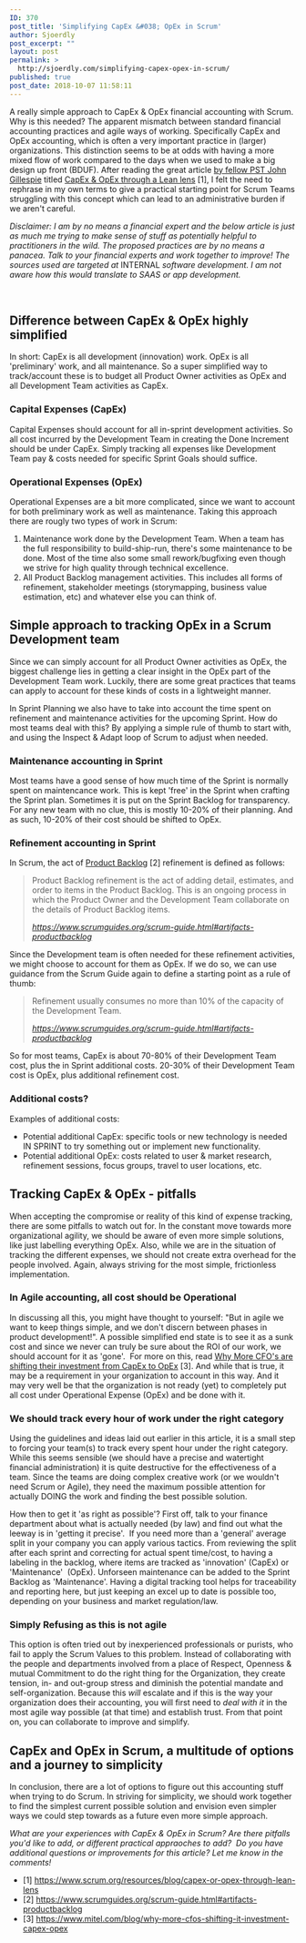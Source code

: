 ```yaml
---
ID: 370
post_title: 'Simplifying CapEx &#038; OpEx in Scrum'
author: Sjoerdly
post_excerpt: ""
layout: post
permalink: >
  http://sjoerdly.com/simplifying-capex-opex-in-scrum/
published: true
post_date: 2018-10-07 11:58:11
---
```

<!-- wp:paragraph -->
<p>A really simple approach to CapEx &amp; OpEx financial accounting with Scrum. Why is this needed? The apparent mismatch between standard financial accounting practices and agile ways of working. Specifically CapEx and OpEx accounting, which is often a very important practice in (larger) organizations. This distinction seems to be at odds with having a more mixed flow of work compared to the days when we used to make a big design up front (BDUF). After reading the great article <a href="https://www.scrum.org/john-gillespie">by fellow PST John Gillespie</a> titled <a href="https://www.scrum.org/resources/blog/capex-or-opex-through-lean-lens?utm_source=sjoerdly.com">CapEx &amp; OpEx through a Lean lens</a> [1], I felt the need to rephrase in my own terms to give a practical starting point for Scrum Teams struggling with this concept which can lead to an administrative burden if we aren't careful.</p>
<!-- /wp:paragraph -->

<!-- wp:paragraph -->
<p><em>Disclaimer: I am by no means a financial expert and the below article is just as much me trying to make sense of stuff as potentially helpful to practitioners in the wild. The proposed practices are by no means a panacea. Talk to your financial experts and work together to improve! The sources used are targeted at</em> INTERNAL<em> software development. I am not aware how this would translate to SAAS or app development.</em><br/></p>
<!-- /wp:paragraph -->

<!-- wp:paragraph -->
<p><em></em><br/></p>
<!-- /wp:paragraph -->

<!-- wp:heading -->
<h2>Difference between CapEx &amp; OpEx highly simplified</h2>
<!-- /wp:heading -->

<!-- wp:paragraph -->
<p>In short: CapEx is all development (innovation) work. OpEx is all 'preliminary' work, and all maintenance. So a super simplified way to track/account these is to budget all Product Owner activities as OpEx and all Development Team activities as CapEx. </p>
<!-- /wp:paragraph -->

<!-- wp:heading {"level":3} -->
<h3>Capital Expenses (CapEx)</h3>
<!-- /wp:heading -->

<!-- wp:paragraph -->
<p>Capital Expenses should account for all in-sprint development activities. So all cost incurred by the Development Team in creating the Done Increment should be under CapEx. Simply tracking all expenses like Development Team pay &amp; costs needed for specific Sprint Goals should suffice.<br/></p>
<!-- /wp:paragraph -->

<!-- wp:heading {"level":3} -->
<h3>Operational Expenses (OpEx)</h3>
<!-- /wp:heading -->

<!-- wp:paragraph -->
<p>Operational Expenses are a bit more complicated, since we want to account for both preliminary work as well as maintenance. Taking this approach there are rougly two types of work in Scrum:</p>
<!-- /wp:paragraph -->

<!-- wp:list {"ordered":true} -->
<ol><li>Maintenance work done by the Development Team. When a team has the full responsibility to build-ship-run, there's some maintenance to be done. Most of the time also some small rework/bugfixing even though we strive for high quality through technical excellence.<br/></li><li>All Product Backlog management activities. This includes all forms of refinement, stakeholder meetings (storymapping, business value estimation, etc) and whatever else you can think of.</li></ol>
<!-- /wp:list -->

<!-- wp:heading -->
<h2>Simple approach to tracking OpEx in a Scrum Development team</h2>
<!-- /wp:heading -->

<!-- wp:paragraph -->
<p>Since we can simply account for all Product Owner activities as OpEx, the biggest challenge lies in getting a clear insight in the OpEx part of the Development Team work. Luckily, there are some great practices that teams can apply to account for these kinds of costs in a lightweight manner. </p>
<!-- /wp:paragraph -->

<!-- wp:paragraph -->
<p>In Sprint Planning we also have to take into account the time spent on refinement and maintenance activities for the upcoming Sprint. How do most teams deal with this? By applying a simple rule of thumb to start with, and using the Inspect &amp; Adapt loop of Scrum to adjust when needed. </p>
<!-- /wp:paragraph -->

<!-- wp:heading {"level":3} -->
<h3>Maintenance accounting in Sprint</h3>
<!-- /wp:heading -->

<!-- wp:paragraph -->
<p>Most teams have a good sense of how much time of the Sprint is normally spent on maintencance work. This is kept 'free' in the Sprint when crafting the Sprint plan. Sometimes it is put on the Sprint Backlog for transparency. For any new team with no clue, this is mostly 10-20% of their planning. And as such, 10-20% of their cost should be shifted to OpEx.  <br/></p>
<!-- /wp:paragraph -->

<!-- wp:heading {"level":3} -->
<h3>Refinement accounting in Sprint</h3>
<!-- /wp:heading -->

<!-- wp:paragraph -->
<p>In Scrum, the act of <a href="https://www.scrumguides.org/scrum-guide.html#artifacts-productbacklog">Product Backlog</a> [2] refinement is defined as follows:</p>
<!-- /wp:paragraph -->

<!-- wp:quote -->
<blockquote class="wp-block-quote"><p>Product Backlog refinement is the act of adding detail, estimates, and order to items in the Product Backlog. This is an ongoing process in which the Product Owner and the Development Team collaborate on the details of Product Backlog items. <br/></p><cite><a href="https://www.scrumguides.org/scrum-guide.html#artifacts-productbacklog">https://www.scrumguides.org/scrum-guide.html#artifacts-productbacklog</a><br/></cite></blockquote>
<!-- /wp:quote -->

<!-- wp:paragraph -->
<p>Since the Development team is often needed for these refinement activities, we might choose to account for them as OpEx. If we do so, we can use guidance from the Scrum Guide again to define a starting point as a rule of thumb:</p>
<!-- /wp:paragraph -->

<!-- wp:quote -->
<blockquote class="wp-block-quote"><p>Refinement usually consumes no more than 10% of the capacity of the Development Team. </p><cite><a href="https://www.scrumguides.org/scrum-guide.html#artifacts-productbacklog">https://www.scrumguides.org/scrum-guide.html#artifacts-productbacklog</a><br/></cite></blockquote>
<!-- /wp:quote -->

<!-- wp:paragraph -->
<p>So for most teams, CapEx is about 70-80% of their Development Team cost, plus the in Sprint additional costs. 20-30% of their Development Team cost is OpEx, plus additional refinement cost.</p>
<!-- /wp:paragraph -->

<!-- wp:heading {"level":3} -->
<h3>Additional costs?</h3>
<!-- /wp:heading -->

<!-- wp:paragraph -->
<p>Examples of additional costs:</p>
<!-- /wp:paragraph -->

<!-- wp:list -->
<ul><li>Potential additional CapEx: specific tools or new technology is needed IN SPRINT to try something out or implement new functionality. <br/></li><li>Potential additional OpEx: costs related to user &amp; market research, refinement sessions, focus groups, travel to user locations, etc.</li></ul>
<!-- /wp:list -->

<!-- wp:heading -->
<h2>Tracking CapEx &amp; OpEx - pitfalls<br/></h2>
<!-- /wp:heading -->

<!-- wp:paragraph -->
<p>When accepting the compromise or reality of this kind of expense tracking, there are some pitfalls to watch out for. In the constant move towards more organizational agility, we should be aware of even more simple solutions, like just labelling everything OpEx. Also, while we are in the situation of tracking the different expenses, we should not create extra overhead for the people involved. Again, always striving for the most simple, frictionless implementation.<br/></p>
<!-- /wp:paragraph -->

<!-- wp:heading {"level":3} -->
<h3>In Agile accounting, all cost should be Operational </h3>
<!-- /wp:heading -->

<!-- wp:paragraph -->
<p>In discussing all this, you might have thought to yourself: "But in agile we want to keep things simple, and we don't discern between phases in product development!". A possible simplified end state is to see it as a sunk cost and since we never can truly be sure about the ROI of our work, we should account for it as 'gone'.  For more on this, read <a href="https://www.mitel.com/blog/why-more-cfos-shifting-it-investment-capex-opex">Why More CFO's are shifting their investment from CapEx to OpEx</a> [3]. And while that is true, it may be a requirement in your organization to account in this way. And it may very well be that the organization is not ready (yet) to completely put all cost under Operational Expense (OpEx) and be done with it.</p>
<!-- /wp:paragraph -->

<!-- wp:heading {"level":3} -->
<h3>We should track every hour of work under the right category</h3>
<!-- /wp:heading -->

<!-- wp:paragraph -->
<p>Using the guidelines and ideas laid out earlier in this article, it is a small step to forcing your team(s) to track every spent hour under the right category. While this seems sensible (we should have a precise and watertight financial administration) it is quite destructive for the effectiveness of a team. Since the teams are doing complex creative work (or we wouldn't need Scrum or Agile), they need the maximum possible attention for actually DOING the work and finding the best possible solution.</p>
<!-- /wp:paragraph -->

<!-- wp:paragraph -->
<p>How then to get it 'as right as possible'? First off, talk to your finance department about what is actually needed (by law) and find out what the leeway is in 'getting it precise'.  If you need more than a 'general' average split in your company you can apply various tactics. From reviewing the split after each sprint and correcting for actual spent time/cost, to having a labeling in the backlog, where items are tracked as 'innovation' (CapEx) or 'Maintenance'  (OpEx). Unforseen maintenance can be added to the Sprint Backlog as 'Maintenance'. Having a digital tracking tool helps for traceability and reporting here, but just keeping an excel up to date is possible too, depending on your business and market regulation/law.</p>
<!-- /wp:paragraph -->

<!-- wp:heading {"level":3} -->
<h3>Simply Refusing as this is not agile</h3>
<!-- /wp:heading -->

<!-- wp:paragraph -->
<p>This option is often tried out by inexperienced professionals or purists, who fail to apply the Scrum Values to this problem. Instead of collaborating with the people and departments involved from a place of Respect, Openness &amp; mutual Commitment to do the right thing for the Organization, they create tension, in- and out-group stress and diminish the potential mandate and self-organization. Because this <em>will</em> escalate and if this is the way your organization does their accounting, you will first need to <em>deal with</em> <em>it</em> in the most agile way possible (at that time) and establish trust. From that point on, you can collaborate to improve and simplify. </p>
<!-- /wp:paragraph -->

<!-- wp:heading -->
<h2>CapEx and OpEx in Scrum, a multitude of options and a journey to simplicity</h2>
<!-- /wp:heading -->

<!-- wp:paragraph -->
<p>In conclusion, there are a lot of options to figure out this accounting stuff when trying to do Scrum. In striving for simplicity, we should work together to find the simplest current possible solution and envision even simpler ways we could step towards as a future even more simple approach. </p>
<!-- /wp:paragraph -->

<!-- wp:paragraph -->
<p><em>What are your experiences with CapEx &amp; OpEx in Scrum? Are there pitfalls you'd like to add, or different practical appraoches to add?  Do you have additional questions or improvements for this article? Let me know in the comments!</em></p>
<!-- /wp:paragraph -->

<!-- wp:list -->
<ul><li>[1] <a href="https://www.scrum.org/resources/blog/capex-or-opex-through-lean-lens">https://www.scrum.org/resources/blog/capex-or-opex-through-lean-lens</a></li><li>[2] <a href="https://www.scrumguides.org/scrum-guide.html#artifacts-productbacklog">https://www.scrumguides.org/scrum-guide.html#artifacts-productbacklog</a></li><li>[3] <a href="https://www.mitel.com/blog/why-more-cfos-shifting-it-investment-capex-opex">https://www.mitel.com/blog/why-more-cfos-shifting-it-investment-capex-opex</a></li></ul>
<!-- /wp:list -->

<!-- wp:paragraph -->
<p><a href="https://www.scrum.org/resources/blog/capex-or-opex-through-lean-lens"></a><br/></p>
<!-- /wp:paragraph -->